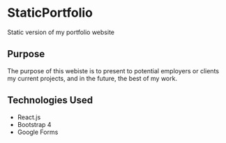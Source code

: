 # StaticPortfolio
Static version of my portfolio website

## Purpose
The purpose of this webiste is to present to potential employers or clients my current projects, and in the future, the best of my work.

## Technologies Used
* React.js
* Bootstrap 4
* Google Forms
